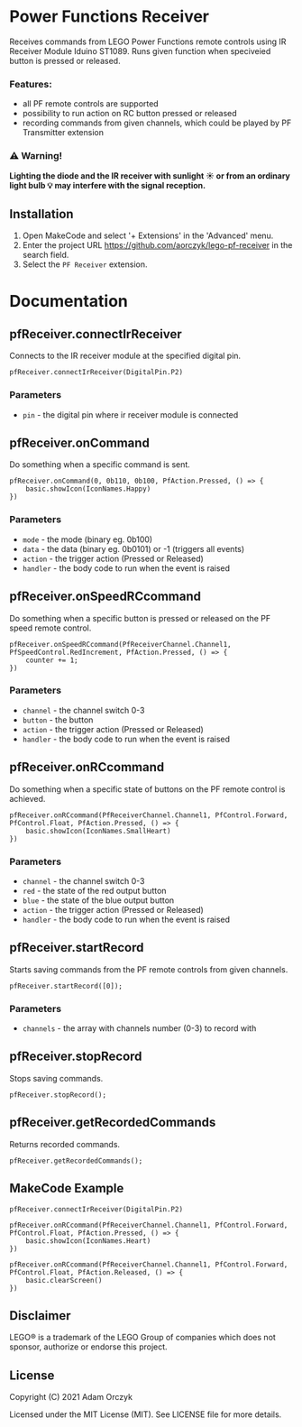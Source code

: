 # Power Functions Receiver

Receives commands from LEGO Power Functions remote controls using IR Receiver Module Iduino ST1089. Runs given function when speciveied button is pressed or released.

### Features:
- all PF remote controls are supported
- possibility to run action on RC button pressed or released
- recording commands from given channels, which could be played by PF Transmitter extension

### :warning: Warning!
**Lighting the diode and the IR receiver with sunlight :sunny: or from an ordinary light bulb :bulb: may interfere with the signal reception.**

## Installation

1. Open MakeCode and select '+ Extensions' in the 'Advanced' menu. 
2. Enter the project URL https://github.com/aorczyk/lego-pf-receiver in the search field.
3. Select the `PF Receiver` extension.

# Documentation

## pfReceiver.connectIrReceiver

Connects to the IR receiver module at the specified digital pin.

```sig
pfReceiver.connectIrReceiver(DigitalPin.P2)
```
### Parameters

- `pin` - the digital pin where ir receiver module is connected


## pfReceiver.onCommand

Do something when a specific command is sent.

```sig
pfReceiver.onCommand(0, 0b110, 0b100, PfAction.Pressed, () => {
    basic.showIcon(IconNames.Happy)
})
```

### Parameters
- `mode` - the mode (binary eg. 0b100)
- `data` - the data (binary eg. 0b0101) or -1 (triggers all events)
- `action` - the trigger action (Pressed or Released)
- `handler` - the body code to run when the event is raised


## pfReceiver.onSpeedRCcommand

Do something when a specific button is pressed or released on the PF speed remote control.

```sig
pfReceiver.onSpeedRCcommand(PfReceiverChannel.Channel1, PfSpeedControl.RedIncrement, PfAction.Pressed, () => {
    counter += 1;
})
```

### Parameters
- `channel` - the channel switch 0-3
- `button` - the button
- `action` - the trigger action (Pressed or Released)
- `handler` - the body code to run when the event is raised


## pfReceiver.onRCcommand

Do something when a specific state of buttons on the PF remote control is achieved.

```sig
pfReceiver.onRCcommand(PfReceiverChannel.Channel1, PfControl.Forward, PfControl.Float, PfAction.Pressed, () => {
    basic.showIcon(IconNames.SmallHeart)
})
```

### Parameters
- `channel` - the channel switch 0-3
- `red` - the state of the red output button
- `blue` - the state of the blue output button
- `action` - the trigger action (Pressed or Released)
- `handler` - the body code to run when the event is raised


## pfReceiver.startRecord

Starts saving commands from the PF remote controls from given channels.

```sig
pfReceiver.startRecord([0]);
```

### Parameters
- `channels` - the array with channels number (0-3) to record with


## pfReceiver.stopRecord

Stops saving commands.

```sig
pfReceiver.stopRecord();
```

## pfReceiver.getRecordedCommands

Returns recorded commands.

```sig
pfReceiver.getRecordedCommands();
```


## MakeCode Example

```blocks
pfReceiver.connectIrReceiver(DigitalPin.P2)

pfReceiver.onRCcommand(PfReceiverChannel.Channel1, PfControl.Forward, PfControl.Float, PfAction.Pressed, () => {
    basic.showIcon(IconNames.Heart)
})

pfReceiver.onRCcommand(PfReceiverChannel.Channel1, PfControl.Forward, PfControl.Float, PfAction.Released, () => {
    basic.clearScreen()
})
```

## Disclaimer

LEGO® is a trademark of the LEGO Group of companies which does not sponsor, authorize or endorse this project.

## License

Copyright (C) 2021 Adam Orczyk

Licensed under the MIT License (MIT). See LICENSE file for more details.